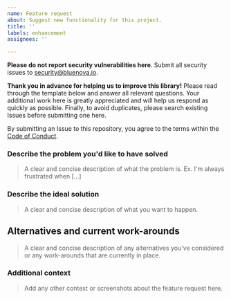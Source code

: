 ```yaml
---
name: Feature request
about: Suggest new functionality for this project.
title: ''
labels: enhancement
assignees: ''

---
```

**Please do not report security vulnerabilities here**. Submit all security issues to [security@bluenova.io](mailto:security@bluenova.io).

**Thank you in advance for helping us to improve this library!** Please read through the template below and answer all relevant questions. Your additional work here is greatly appreciated and will help us respond as quickly as possible. Finally, to avoid duplicates, please search existing Issues before submitting one here.

By submitting an Issue to this repository, you agree to the terms within the [Code of Conduct](/CODE-OF-CONDUCT.md).

### Describe the problem you'd like to have solved

> A clear and concise description of what the problem is. Ex. I'm always frustrated when [...]

### Describe the ideal solution

> A clear and concise description of what you want to happen.

## Alternatives and current work-arounds

> A clear and concise description of any alternatives you've considered or any work-arounds that are currently in place.

### Additional context

> Add any other context or screenshots about the feature request here.
